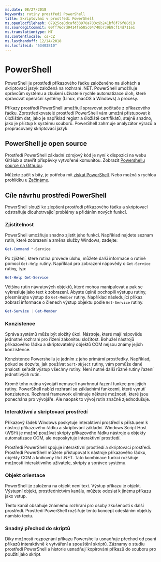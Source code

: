 ```yaml
---
ms.date: 08/27/2018
keywords: rutiny prostředí PowerShell
title: Skriptování v prostředí PowerShell
ms.openlocfilehash: 07925ce8dcafd33970a703c9b241bf6f76f88d10
ms.sourcegitcommit: 00ff76d7d9414fe585c04740b739b9cf14d711e1
ms.translationtype: MT
ms.contentlocale: cs-CZ
ms.lasthandoff: 12/14/2018
ms.locfileid: "53403810"
---
```

# <a name="powershell"></a>PowerShell

PowerShell je prostředí příkazového řádku založeného na úlohách a skriptovací jazyk založená na rozhraní .NET.
PowerShell umožňuje správcům systému a zkušení uživatelé rychle automatizace úloh, které spravovat operační systémy (Linux, macOS a Windows) a procesy.

Příkazy prostředí PowerShell umožňují spravovat počítače z příkazového řádku. Zprostředkovatelé prostředí PowerShell vám umožní přistupovat k úložištím dat, jako je například registr a úložiště certifikátů, stejně snadno, jako je přístup k systému souborů. PowerShell zahrnuje analyzátor výrazů a propracovaný skriptovací jazyk.

## <a name="powershell-is-open-source"></a>PowerShell je open source

Prostředí PowerShell základní zdrojový kód je nyní k dispozici na webu GitHub a otevřít příspěvky vytvořené komunitou.
Zobrazit [Powershellu source na Githubu](https://github.com/powershell/powershell).

Můžete začít s bity, je potřeba mít [získat PowerShell](https://github.com/PowerShell/PowerShell#get-powershell).
Nebo možná s rychlou prohlídku u [Začínáme](https://github.com/PowerShell/PowerShell/blob/master/docs/learning-powershell).

## <a name="powershell-design-goals"></a>Cíle návrhu prostředí PowerShell

PowerShell slouží ke zlepšení prostředí příkazového řádku a skriptovací odstraňuje dlouhotrvající problémy a přidáním nových funkcí.

### <a name="discoverability"></a>Zjistitelnost

PowerShell umožňuje snadno zjistit jeho funkcí. Například najdete seznam rutin, které zobrazení a změna služby Windows, zadejte:

```powershell
Get-Command *-Service
```

Po zjištění, které rutina provede úlohu, můžete další informace o rutině pomocí `Get-Help` rutiny. Například pro zobrazení nápovědy o `Get-Service` rutiny, typ:

```powershell
Get-Help Get-Service
```

Většina rutin návratových objektů, které mohou manipulovat a pak se vykresluje jako text k zobrazení. Abyste úplně pochopili výstupu rutiny, přesměrujte výstup do `Get-Member` rutiny. Například následující příkaz zobrazí informace o členech výstup objektu podle `Get-Service` rutiny.

```powershell
Get-Service | Get-Member
```

### <a name="consistency"></a>Konzistence

Správa systémů může být složitý úkol. Nástroje, které mají nápovědu jednotné rozhraní pro řízení zákonitou složitost. Bohužel nástrojů příkazového řádku a skriptovatelný objektů COM nejsou známy jejich konzistence.

Konzistence Powershellu je jedním z jeho primární prostředky. Například, pokud se dozvíte, jak používat `Sort-Object` rutiny, vám pomůže dané znalosti seřadit výstup všechny rutiny. Není nutné další různé rutiny řazení jednotlivých rutin.

Kromě toho rutina vývojáři nemuseli navrhnout řazení funkce pro jejich rutiny. PowerShell nabízí rozhraní se základními funkcemi, které vynutí konzistence. Rozhraní framework eliminuje některé možnosti, které jsou ponechána pro vývojáře. Ale naopak to vývoj rutin značně zjednodušuje.

### <a name="interactive-and-scripting-environments"></a>Interaktivní a skriptovací prostředí

Příkazový řádek Windows poskytuje interaktivní prostředí s přístupem k nástroji příkazového řádku a skriptování základní. Windows Script Host (WSH) je možné používat skripty příkazového řádku nástroje a objekty automatizace COM, ale neposkytuje interaktivní prostředí.

Prostředí PowerShell spojuje interaktivní prostředí a skriptovací prostředí. Prostředí PowerShell můžete přistupovat k nástroje příkazového řádku, objekty COM a knihovny tříd .NET. Tato kombinace funkcí rozšiřuje možnosti interaktivního uživatele, skripty a správce systému.

### <a name="object-orientation"></a>Objekt orientace

PowerShell je založená na objekt není text. Výstup příkazu je objekt. Výstupní objekt, prostřednictvím kanálu, můžete odeslat k jinému příkazu jako vstup.

Tento kanál obsahuje známému rozhraní pro osoby zkušenosti s další prostředí. Prostředí PowerShell rozšiřuje tento koncept odesláním objekty namísto textu.

### <a name="easy-transition-to-scripting"></a>Snadný přechod do skriptů

Díky možnosti rozpoznání příkazu Powershellu usnadňuje přechod od psaní příkazů interaktivně k vytváření a spouštění skriptů. Záznamy o studiu prostředí PowerShell a historie usnadňují kopírování příkazů do souboru pro použití jako skript.
